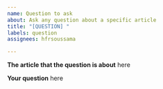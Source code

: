 ```yaml
---
name: Question to ask
about: Ask any question about a specific article
title: "[QUESTION] "
labels: question
assignees: hfrsoussama

---
```


**The article that the question is about**
here

**Your question**
here
